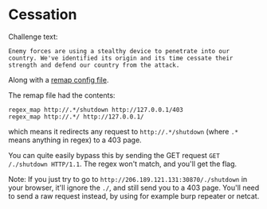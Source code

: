 # Cessation

Challenge text:
```
Enemy forces are using a stealthy device to penetrate into our country. We've identified its origin and its time cessate their strength and defend our country from the attack.
```
Along with a [remap config file](remap.config).

The remap file had the contents:
```
regex_map http://.*/shutdown http://127.0.0.1/403
regex_map http://.*/ http://127.0.0.1/
```
which means it redirects any request to `http://.*/shutdown` (where `.*` means anything in regex) to a 403 page.

You can quite easily bypass this by sending the GET request `GET /./shutdown HTTP/1.1`. The regex won't match, and you'll get the flag. 

Note:
If you just try to go to `http://206.189.121.131:30870/./shutdown` in your browser, it'll ignore the `./`, and still send you to a 403 page. You'll need to send a raw request instead, by using for example burp repeater or netcat.